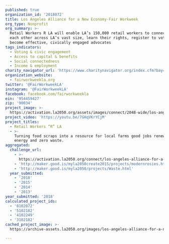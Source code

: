 ```yaml
---
published: true
organization_id: '2018072'
title: Los Angeles Alliance for a New Economy-Fair Workweek
org_type: Nonprofit
org_summary: >-
  Retail Workers R LA will enable LA’s 150,000 retail workers to connect with
  each other across LA’s vast size, learn their rights, register to vote, and
  become effective, civically engaged advocates
tags_indicators:
  - Voting & civic engagement
  - Access to capital & benefits
  - Social connectedness
  - Income & employment
charity_navigator_url: 'https://www.charitynavigator.org/index.cfm?bay=search.profile&ein=954459427'
organization_website:
  - fairworkweekla.org
twitter: '@FairWorkweekLA'
instagram: '@FairWorkweekLA'
facebook: facebook.com/fairworkweekla
ein: '954459427'
zip: '90034'
project_image: >-
  https://activation.la2050.org/assets/images/connect/2048-wide/los-angeles-alliance-for-a-new-economy-fair-workweek.jpg
project_video: 'https://youtu.be/7GHqVKrYCjM'
project_titles:
  - Retail Workers “R” LA
  - >-
    Turning food scraps into a resource for local farms good jobs renewable
    energy and zero waste.
aggregated:
  challenge_url:
    - >-
      https://activation.la2050.org/connect/los-angeles-alliance-for-a-new-economy-fair-workweek/
    - 'http://maker.good.is/myla2050create2015/projects/modernrosies.html'
    - 'http://maker.good.is/myla2050/projects/Waste.html'
  year_submitted:
    - '2018'
    - '2015'
    - '2014'
    - '2013'
year_submitted: '2018'
calculated_project_ids:
  - '8102072'
  - '5102182'
  - '4102249'
  - '3102182'
cached_project_image: >-
  https://archive-assets.la2050.org/images/los-angeles-alliance-for-a-new-economy-fair-workweek/activation.la2050.org/assets/images/connect/2048-wide/los-angeles-alliance-for-a-new-economy-fair-workweek.jpg

---
```

